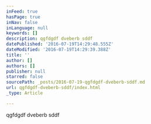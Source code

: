 ```yaml
---
inFeed: true
hasPage: true
inNav: false
inLanguage: null
keywords: []
description: qgfdgdf dveberb sddf
datePublished: '2016-07-19T14:29:48.555Z'
dateModified: '2016-07-19T14:29:39.388Z'
title: ''
author: []
authors: []
publisher: null
starred: false
sourcePath: _posts/2016-07-19-qgfdgdf-dveberb-sddf.md
url: qgfdgdf-dveberb-sddf/index.html
_type: Article

---
```

qgfdgdf dveberb sddf